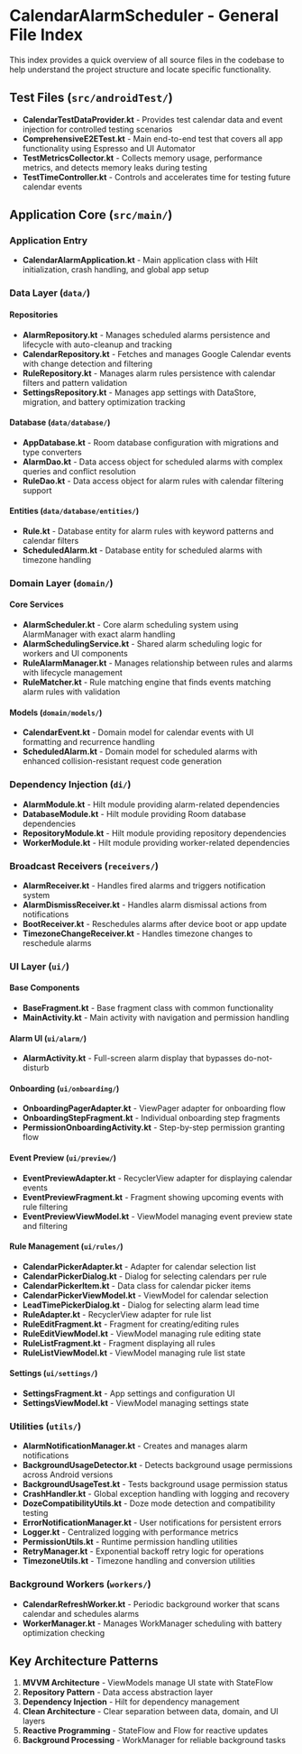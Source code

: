 # CalendarAlarmScheduler - General File Index

This index provides a quick overview of all source files in the codebase to help understand the project structure and locate specific functionality.

## Test Files (`src/androidTest/`)

- **CalendarTestDataProvider.kt** - Provides test calendar data and event injection for controlled testing scenarios
- **ComprehensiveE2ETest.kt** - Main end-to-end test that covers all app functionality using Espresso and UI Automator
- **TestMetricsCollector.kt** - Collects memory usage, performance metrics, and detects memory leaks during testing
- **TestTimeController.kt** - Controls and accelerates time for testing future calendar events

## Application Core (`src/main/`)

### Application Entry
- **CalendarAlarmApplication.kt** - Main application class with Hilt initialization, crash handling, and global app setup

### Data Layer (`data/`)

#### Repositories
- **AlarmRepository.kt** - Manages scheduled alarms persistence and lifecycle with auto-cleanup and tracking
- **CalendarRepository.kt** - Fetches and manages Google Calendar events with change detection and filtering
- **RuleRepository.kt** - Manages alarm rules persistence with calendar filters and pattern validation
- **SettingsRepository.kt** - Manages app settings with DataStore, migration, and battery optimization tracking

#### Database (`data/database/`)
- **AppDatabase.kt** - Room database configuration with migrations and type converters
- **AlarmDao.kt** - Data access object for scheduled alarms with complex queries and conflict resolution
- **RuleDao.kt** - Data access object for alarm rules with calendar filtering support

#### Entities (`data/database/entities/`)
- **Rule.kt** - Database entity for alarm rules with keyword patterns and calendar filters
- **ScheduledAlarm.kt** - Database entity for scheduled alarms with timezone handling 

### Domain Layer (`domain/`)

#### Core Services
- **AlarmScheduler.kt** - Core alarm scheduling system using AlarmManager with exact alarm handling
- **AlarmSchedulingService.kt** - Shared alarm scheduling logic for workers and UI components
- **RuleAlarmManager.kt** - Manages relationship between rules and alarms with lifecycle management
- **RuleMatcher.kt** - Rule matching engine that finds events matching alarm rules with validation

#### Models (`domain/models/`)
- **CalendarEvent.kt** - Domain model for calendar events with UI formatting and recurrence handling
- **ScheduledAlarm.kt** - Domain model for scheduled alarms with enhanced collision-resistant request code generation

### Dependency Injection (`di/`)
- **AlarmModule.kt** - Hilt module providing alarm-related dependencies
- **DatabaseModule.kt** - Hilt module providing Room database dependencies
- **RepositoryModule.kt** - Hilt module providing repository dependencies
- **WorkerModule.kt** - Hilt module providing worker-related dependencies

### Broadcast Receivers (`receivers/`)
- **AlarmReceiver.kt** - Handles fired alarms and triggers notification system
- **AlarmDismissReceiver.kt** - Handles alarm dismissal actions from notifications
- **BootReceiver.kt** - Reschedules alarms after device boot or app update
- **TimezoneChangeReceiver.kt** - Handles timezone changes to reschedule alarms

### UI Layer (`ui/`)

#### Base Components
- **BaseFragment.kt** - Base fragment class with common functionality
- **MainActivity.kt** - Main activity with navigation and permission handling

#### Alarm UI (`ui/alarm/`)
- **AlarmActivity.kt** - Full-screen alarm display that bypasses do-not-disturb

#### Onboarding (`ui/onboarding/`)
- **OnboardingPagerAdapter.kt** - ViewPager adapter for onboarding flow
- **OnboardingStepFragment.kt** - Individual onboarding step fragments
- **PermissionOnboardingActivity.kt** - Step-by-step permission granting flow

#### Event Preview (`ui/preview/`)
- **EventPreviewAdapter.kt** - RecyclerView adapter for displaying calendar events
- **EventPreviewFragment.kt** - Fragment showing upcoming events with rule filtering
- **EventPreviewViewModel.kt** - ViewModel managing event preview state and filtering

#### Rule Management (`ui/rules/`)
- **CalendarPickerAdapter.kt** - Adapter for calendar selection list
- **CalendarPickerDialog.kt** - Dialog for selecting calendars per rule
- **CalendarPickerItem.kt** - Data class for calendar picker items
- **CalendarPickerViewModel.kt** - ViewModel for calendar selection
- **LeadTimePickerDialog.kt** - Dialog for selecting alarm lead time
- **RuleAdapter.kt** - RecyclerView adapter for rule list
- **RuleEditFragment.kt** - Fragment for creating/editing rules
- **RuleEditViewModel.kt** - ViewModel managing rule editing state
- **RuleListFragment.kt** - Fragment displaying all rules
- **RuleListViewModel.kt** - ViewModel managing rule list state

#### Settings (`ui/settings/`)
- **SettingsFragment.kt** - App settings and configuration UI
- **SettingsViewModel.kt** - ViewModel managing settings state

### Utilities (`utils/`)
- **AlarmNotificationManager.kt** - Creates and manages alarm notifications
- **BackgroundUsageDetector.kt** - Detects background usage permissions across Android versions
- **BackgroundUsageTest.kt** - Tests background usage permission status
- **CrashHandler.kt** - Global exception handling with logging and recovery
- **DozeCompatibilityUtils.kt** - Doze mode detection and compatibility testing
- **ErrorNotificationManager.kt** - User notifications for persistent errors
- **Logger.kt** - Centralized logging with performance metrics
- **PermissionUtils.kt** - Runtime permission handling utilities
- **RetryManager.kt** - Exponential backoff retry logic for operations
- **TimezoneUtils.kt** - Timezone handling and conversion utilities

### Background Workers (`workers/`)
- **CalendarRefreshWorker.kt** - Periodic background worker that scans calendar and schedules alarms
- **WorkerManager.kt** - Manages WorkManager scheduling with battery optimization checking

## Key Architecture Patterns

1. **MVVM Architecture** - ViewModels manage UI state with StateFlow
2. **Repository Pattern** - Data access abstraction layer
3. **Dependency Injection** - Hilt for dependency management
4. **Clean Architecture** - Clear separation between data, domain, and UI layers
5. **Reactive Programming** - StateFlow and Flow for reactive updates
6. **Background Processing** - WorkManager for reliable background tasks